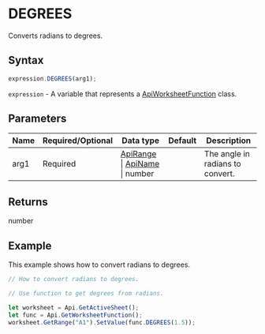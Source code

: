# DEGREES

Converts radians to degrees.

## Syntax

```javascript
expression.DEGREES(arg1);
```

`expression` - A variable that represents a [ApiWorksheetFunction](../ApiWorksheetFunction.md) class.

## Parameters

| **Name** | **Required/Optional** | **Data type** | **Default** | **Description** |
| ------------- | ------------- | ------------- | ------------- | ------------- |
| arg1 | Required | [ApiRange](../../ApiRange/ApiRange.md) \| [ApiName](../../ApiName/ApiName.md) \| number |  | The angle in radians to convert. |

## Returns

number

## Example

This example shows how to convert radians to degrees.

```javascript editor-xlsx
// How to convert radians to degrees.

// Use function to get degrees from radians.

let worksheet = Api.GetActiveSheet();
let func = Api.GetWorksheetFunction();
worksheet.GetRange("A1").SetValue(func.DEGREES(1.5));
```
